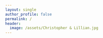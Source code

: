 ```yaml
---
layout: single
author_profile: false
permalink: /
header: 
  image: /assets/Christopher & Lillian.jpg
---
```

